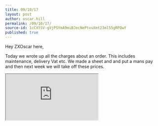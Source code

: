 ```yaml
---
title: 09/10/17
layout: post
author: oscar.hill
permalink: /09/10/17/
source-id: 1cCXtSV-gVjPSYmA9miBJecNePtvuXmt23ml55gRPOwY
published: true
---
```

Hey ZXOscar here,

Today we wrote up all the charges about an order. This includes maintenance, delivery Vat etc. We made a sheet and and put a mans pay and then next week we will take off these prices.
<iframe src="https://docs.google.com/spreadsheets/d/e/2PACX-1vRDG7ud8KI1jrFFxPA_R4TD7L158t56wiX5K-6y7sGNwPNJ7u8LadA--jQTVg1MggvPjmAMkTa4Mayi/pubhtml?widget=true&amp;headers=false"></iframe>
